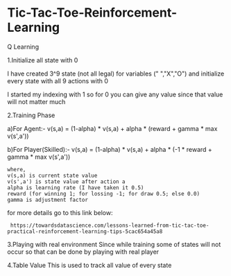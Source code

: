# Tic-Tac-Toe-Reinforcement-Learning
Q Learning

1.Initialize all state with 0

  I have created 3^9 state (not all legal) for variables (" ","X","O") and initialize every state with all 9 actions with 0

  I started my indexing with 1 so for 0 you can give any value since that value will not matter much

2.Training Phase

  a)For Agent:-
    v(s,a) = (1-alpha) * v(s,a) + alpha * (reward + gamma * max v(s',a'))
    
  b)For Player(Skilled):-
    v(s,a) = (1-alpha) * v(s,a) + alpha * (-1 * reward + gamma * max v(s',a'))

    where,
    v(s,a) is current state value
    v(s',a') is state value after action a
    alpha is learning rate (I have taken it 0.5)
    reward (for winning 1; for lossing -1; for draw 0.5; else 0.0)
    gamma is adjustment factor
    
  for more details go to this link below:
  
     https://towardsdatascience.com/lessons-learned-from-tic-tac-toe-practical-reinforcement-learning-tips-5cac654a45a8 
     
3.Playing with real environment
 Since while training some of states will not occur so that can be done by playing with real player
 
4.Table Value
This is used to track all value of every state
